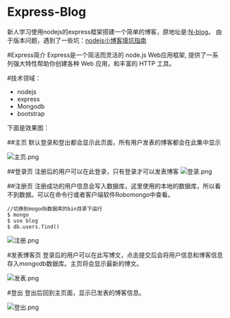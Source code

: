 
# Express-Blog
新人学习使用nodejs的express框架搭建一个简单的博客，原地址是:<a href='https://github.com/nswbmw/N-blog'>N-blog</a>。 由于版本问题，遇到了一些坑：<a href='http://blog.csdn.net/xqnode/article/details/60663060'>nodejs小博客填坑指南</a>

#Express简介
Express是一个简洁而灵活的 node.js Web应用框架, 提供了一系列强大特性帮助你创建各种 Web 应用，和丰富的 HTTP 工具。

#技术领域：
- nodejs
- express
- Mongodb
- bootstrap

下面是效果图：

##主页
默认登录和登出都会显示此页面，所有用户发表的博客都会在此集中显示

![主页.png](http://upload-images.jianshu.io/upload_images/4670483-8097fca6b9ff8dbd.png?imageMogr2/auto-orient/strip%7CimageView2/2/w/1240)

##登录页
注册后的用户可以在此登录，只有登录才可以发表博客
![登录.png](http://upload-images.jianshu.io/upload_images/4670483-02fc7eb9ee7a703c.png?imageMogr2/auto-orient/strip%7CimageView2/2/w/1240)


##注册页
注册成功的用户信息会写入数据库，这里使用的本地的数据库，所以看不到数据。可以在命令行或者客户端软件Robomongo中查看。
```
//切换到mogodb数据库的bin目录下运行
$ mongo 
$ use blog
$ db.users.find()
```

![注册.png](http://upload-images.jianshu.io/upload_images/4670483-8741929acbcf5c07.png?imageMogr2/auto-orient/strip%7CimageView2/2/w/1240)

#发表博客页
登录后的用户可以在此写博文，点击提交后会将用户信息和博客信息存入mongodb数据库。主页将会显示最新的博文。

![发表.png](http://upload-images.jianshu.io/upload_images/4670483-6a49a99765af1c7c.png?imageMogr2/auto-orient/strip%7CimageView2/2/w/1240)

#登出
登出后回到主页面，显示已发表的博客信息。

![登出.png](http://upload-images.jianshu.io/upload_images/4670483-60eacf7d2c344975.png?imageMogr2/auto-orient/strip%7CimageView2/2/w/1240)


